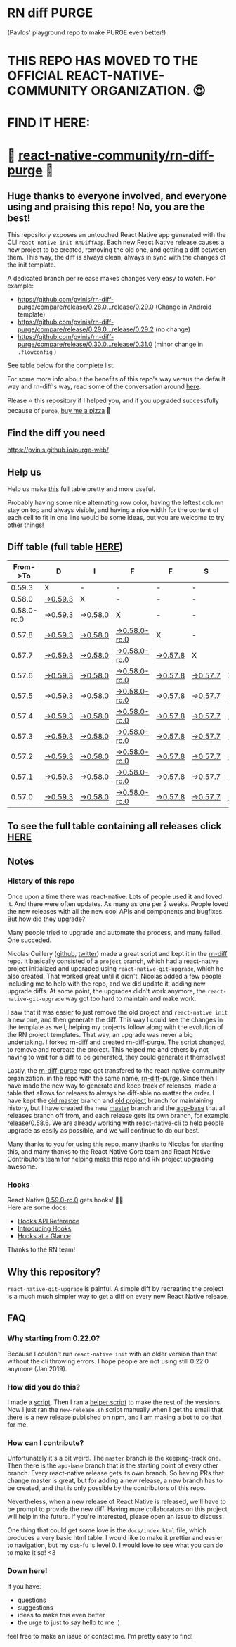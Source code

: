 # RN diff PURGE
(Pavlos' playground repo to make PURGE even better!)

# THIS REPO HAS MOVED TO THE OFFICIAL REACT-NATIVE-COMMUNITY ORGANIZATION. 😍
# FIND IT HERE:  
# 💪 [react-native-community/rn-diff-purge](https://github.com/react-native-community/rn-diff-purge) 🎉
## Huge thanks to everyone involved, and everyone using and praising this repo! No, you are the best!

This repository exposes an untouched React Native app generated with the CLI
`react-native init RnDiffApp`. Each new React Native release causes a new project to be created, removing the old one, and getting a diff between them. This way, the diff is always clean, always in sync with the changes of the init template.

A dedicated branch per release makes changes very easy
to watch. For example:

* https://github.com/pvinis/rn-diff-purge/compare/release/0.28.0...release/0.29.0
(Change in Android template)
* https://github.com/pvinis/rn-diff-purge/compare/release/0.29.0...release/0.29.2
(no change)
* https://github.com/pvinis/rn-diff-purge/compare/release/0.30.0...release/0.31.0
(minor change in `.flowconfig` )

See table below for the complete list.

For some more info about the benefits of this repo's way versus the default way and rn-diff's way, read some of the conversation around [here](https://github.com/react-native-community/discussions-and-proposals/issues/68#issuecomment-452227478).

Please :star: this repository if I helped you, and if you upgraded successfully because of `purge`, [buy me a pizza](https://www.buymeacoffee.com/DGWwHVZ4s) :pizza:

## Find the diff you need
https://pvinis.github.io/purge-web/

## Help us
Help us make [this](https://pvinis.github.io/rn-diff-purge) full table pretty and more useful.

Probably having some nice alternating row color, having the leftest column stay on top and always visible, and having a nice width for the content of each cell to fit in one line would be some ideas, but you are welcome to try other things!

## Diff table (full table [HERE](https://pvinis.github.io/rn-diff-purge))

| From->To    | D                                                                                               | I                                                                                               | F                                                                                                    | F                                                                                          | S                                                                                          |                                                                                            | =                                                                                          | =                                                                                          |                                                                                            | F                                                                                          | U                                                                                          | N   |
| ----------- | ----------------------------------------------------------------------------------------------- | ----------------------------------------------------------------------------------------------- | ---------------------------------------------------------------------------------------------------- | ------------------------------------------------------------------------------------------ | ------------------------------------------------------------------------------------------ | ------------------------------------------------------------------------------------------ | ------------------------------------------------------------------------------------------ | ------------------------------------------------------------------------------------------ | ------------------------------------------------------------------------------------------ | ------------------------------------------------------------------------------------------ | ------------------------------------------------------------------------------------------ | --- |
| 0.59.3      | X                                                                                               | -                                                                                               | -                                                                                                    | -                                                                                          | -                                                                                          | -                                                                                          | -                                                                                          | -                                                                                          | -                                                                                          | -                                                                                          | -                                                                                          | -   |
| 0.58.0      | [->0.59.3](https://github.com/pvinis/rn-diff-purge/compare/release/0.58.0..release/0.59.3)      | X                                                                                               | -                                                                                                    | -                                                                                          | -                                                                                          | -                                                                                          | -                                                                                          | -                                                                                          | -                                                                                          | -                                                                                          | -                                                                                          | -   |
| 0.58.0-rc.0 | [->0.59.3](https://github.com/pvinis/rn-diff-purge/compare/release/0.58.0-rc.0..release/0.59.3) | [->0.58.0](https://github.com/pvinis/rn-diff-purge/compare/release/0.58.0-rc.0..release/0.58.0) | X                                                                                                    | -                                                                                          | -                                                                                          | -                                                                                          | -                                                                                          | -                                                                                          | -                                                                                          | -                                                                                          | -                                                                                          | -   |
| 0.57.8      | [->0.59.3](https://github.com/pvinis/rn-diff-purge/compare/release/0.57.8..release/0.59.3)      | [->0.58.0](https://github.com/pvinis/rn-diff-purge/compare/release/0.57.8..release/0.58.0)      | [->0.58.0-rc.0](https://github.com/pvinis/rn-diff-purge/compare/release/0.57.8..release/0.58.0-rc.0) | X                                                                                          | -                                                                                          | -                                                                                          | -                                                                                          | -                                                                                          | -                                                                                          | -                                                                                          | -                                                                                          | -   |
| 0.57.7      | [->0.59.3](https://github.com/pvinis/rn-diff-purge/compare/release/0.57.7..release/0.59.3)      | [->0.58.0](https://github.com/pvinis/rn-diff-purge/compare/release/0.57.7..release/0.58.0)      | [->0.58.0-rc.0](https://github.com/pvinis/rn-diff-purge/compare/release/0.57.7..release/0.58.0-rc.0) | [->0.57.8](https://github.com/pvinis/rn-diff-purge/compare/release/0.57.7..release/0.57.8) | X                                                                                          | -                                                                                          | -                                                                                          | -                                                                                          | -                                                                                          | -                                                                                          | -                                                                                          | -   |
| 0.57.6      | [->0.59.3](https://github.com/pvinis/rn-diff-purge/compare/release/0.57.6..release/0.59.3)      | [->0.58.0](https://github.com/pvinis/rn-diff-purge/compare/release/0.57.6..release/0.58.0)      | [->0.58.0-rc.0](https://github.com/pvinis/rn-diff-purge/compare/release/0.57.6..release/0.58.0-rc.0) | [->0.57.8](https://github.com/pvinis/rn-diff-purge/compare/release/0.57.6..release/0.57.8) | [->0.57.7](https://github.com/pvinis/rn-diff-purge/compare/release/0.57.6..release/0.57.7) | X                                                                                          | -                                                                                          | -                                                                                          | -                                                                                          | -                                                                                          | -                                                                                          | -   |
| 0.57.5      | [->0.59.3](https://github.com/pvinis/rn-diff-purge/compare/release/0.57.5..release/0.59.3)      | [->0.58.0](https://github.com/pvinis/rn-diff-purge/compare/release/0.57.5..release/0.58.0)      | [->0.58.0-rc.0](https://github.com/pvinis/rn-diff-purge/compare/release/0.57.5..release/0.58.0-rc.0) | [->0.57.8](https://github.com/pvinis/rn-diff-purge/compare/release/0.57.5..release/0.57.8) | [->0.57.7](https://github.com/pvinis/rn-diff-purge/compare/release/0.57.5..release/0.57.7) | [->0.57.6](https://github.com/pvinis/rn-diff-purge/compare/release/0.57.5..release/0.57.6) | X                                                                                          | -                                                                                          | -                                                                                          | -                                                                                          | -                                                                                          | -   |
| 0.57.4      | [->0.59.3](https://github.com/pvinis/rn-diff-purge/compare/release/0.57.4..release/0.59.3)      | [->0.58.0](https://github.com/pvinis/rn-diff-purge/compare/release/0.57.4..release/0.58.0)      | [->0.58.0-rc.0](https://github.com/pvinis/rn-diff-purge/compare/release/0.57.4..release/0.58.0-rc.0) | [->0.57.8](https://github.com/pvinis/rn-diff-purge/compare/release/0.57.4..release/0.57.8) | [->0.57.7](https://github.com/pvinis/rn-diff-purge/compare/release/0.57.4..release/0.57.7) | [->0.57.6](https://github.com/pvinis/rn-diff-purge/compare/release/0.57.4..release/0.57.6) | [->0.57.5](https://github.com/pvinis/rn-diff-purge/compare/release/0.57.4..release/0.57.5) | X                                                                                          | -                                                                                          | -                                                                                          | -                                                                                          | -   |
| 0.57.3      | [->0.59.3](https://github.com/pvinis/rn-diff-purge/compare/release/0.57.3..release/0.59.3)      | [->0.58.0](https://github.com/pvinis/rn-diff-purge/compare/release/0.57.3..release/0.58.0)      | [->0.58.0-rc.0](https://github.com/pvinis/rn-diff-purge/compare/release/0.57.3..release/0.58.0-rc.0) | [->0.57.8](https://github.com/pvinis/rn-diff-purge/compare/release/0.57.3..release/0.57.8) | [->0.57.7](https://github.com/pvinis/rn-diff-purge/compare/release/0.57.3..release/0.57.7) | [->0.57.6](https://github.com/pvinis/rn-diff-purge/compare/release/0.57.3..release/0.57.6) | [->0.57.5](https://github.com/pvinis/rn-diff-purge/compare/release/0.57.3..release/0.57.5) | [->0.57.4](https://github.com/pvinis/rn-diff-purge/compare/release/0.57.3..release/0.57.4) | X                                                                                          | -                                                                                          | -                                                                                          | -   |
| 0.57.2      | [->0.59.3](https://github.com/pvinis/rn-diff-purge/compare/release/0.57.2..release/0.59.3)      | [->0.58.0](https://github.com/pvinis/rn-diff-purge/compare/release/0.57.2..release/0.58.0)      | [->0.58.0-rc.0](https://github.com/pvinis/rn-diff-purge/compare/release/0.57.2..release/0.58.0-rc.0) | [->0.57.8](https://github.com/pvinis/rn-diff-purge/compare/release/0.57.2..release/0.57.8) | [->0.57.7](https://github.com/pvinis/rn-diff-purge/compare/release/0.57.2..release/0.57.7) | [->0.57.6](https://github.com/pvinis/rn-diff-purge/compare/release/0.57.2..release/0.57.6) | [->0.57.5](https://github.com/pvinis/rn-diff-purge/compare/release/0.57.2..release/0.57.5) | [->0.57.4](https://github.com/pvinis/rn-diff-purge/compare/release/0.57.2..release/0.57.4) | [->0.57.3](https://github.com/pvinis/rn-diff-purge/compare/release/0.57.2..release/0.57.3) | X                                                                                          | -                                                                                          | -   |
| 0.57.1      | [->0.59.3](https://github.com/pvinis/rn-diff-purge/compare/release/0.57.1..release/0.59.3)      | [->0.58.0](https://github.com/pvinis/rn-diff-purge/compare/release/0.57.1..release/0.58.0)      | [->0.58.0-rc.0](https://github.com/pvinis/rn-diff-purge/compare/release/0.57.1..release/0.58.0-rc.0) | [->0.57.8](https://github.com/pvinis/rn-diff-purge/compare/release/0.57.1..release/0.57.8) | [->0.57.7](https://github.com/pvinis/rn-diff-purge/compare/release/0.57.1..release/0.57.7) | [->0.57.6](https://github.com/pvinis/rn-diff-purge/compare/release/0.57.1..release/0.57.6) | [->0.57.5](https://github.com/pvinis/rn-diff-purge/compare/release/0.57.1..release/0.57.5) | [->0.57.4](https://github.com/pvinis/rn-diff-purge/compare/release/0.57.1..release/0.57.4) | [->0.57.3](https://github.com/pvinis/rn-diff-purge/compare/release/0.57.1..release/0.57.3) | [->0.57.2](https://github.com/pvinis/rn-diff-purge/compare/release/0.57.1..release/0.57.2) | X                                                                                          | -   |
| 0.57.0      | [->0.59.3](https://github.com/pvinis/rn-diff-purge/compare/release/0.57.0..release/0.59.3)      | [->0.58.0](https://github.com/pvinis/rn-diff-purge/compare/release/0.57.0..release/0.58.0)      | [->0.58.0-rc.0](https://github.com/pvinis/rn-diff-purge/compare/release/0.57.0..release/0.58.0-rc.0) | [->0.57.8](https://github.com/pvinis/rn-diff-purge/compare/release/0.57.0..release/0.57.8) | [->0.57.7](https://github.com/pvinis/rn-diff-purge/compare/release/0.57.0..release/0.57.7) | [->0.57.6](https://github.com/pvinis/rn-diff-purge/compare/release/0.57.0..release/0.57.6) | [->0.57.5](https://github.com/pvinis/rn-diff-purge/compare/release/0.57.0..release/0.57.5) | [->0.57.4](https://github.com/pvinis/rn-diff-purge/compare/release/0.57.0..release/0.57.4) | [->0.57.3](https://github.com/pvinis/rn-diff-purge/compare/release/0.57.0..release/0.57.3) | [->0.57.2](https://github.com/pvinis/rn-diff-purge/compare/release/0.57.0..release/0.57.2) | [->0.57.1](https://github.com/pvinis/rn-diff-purge/compare/release/0.57.0..release/0.57.1) | X   |

## To see the full table containing all releases click [HERE](https://pvinis.github.io/rn-diff-purge)

## Notes

### History of this repo

Once upon a time there was react-native. Lots of people used it and loved it. And there were often updates. As many as one per 2 weeks. People loved the new releases with all the new cool APIs and components and bugfixes. But how did they upgrade?

Many people tried to upgrade and automate the process, and many failed. One succeded.

Nicolas Cuillery ([github](https://github.com/ncuillery), [twitter](https://twitter.com/ncuillery)) made a great script and kept it in the [rn-diff](https://github.com/ncuillery/rn-diff) repo. It basically consisted of a `project` branch, which had a react-native project initialized and upgraded using `react-native-git-upgrade`, which he also created. That worked great until it didn't. Nicolas added a few people including me to help with the repo, and we did update it, adding new upgrade diffs. At some point, the upgrades didn't work anymore, the `react-native-git-upgrade` way got too hard to maintain and make work.

I saw that it was easier to just remove the old project and `react-native init` a new one, and then generate the diff. This way I could see the changes in the template as well, helping my projects follow along with the evolution of the RN project templates. That way, an upgrade was never a big undertaking. I forked [rn-diff](https://github.com/ncuillery/rn-diff) and created [rn-diff-purge](https://github.com/pvinis/rn-diff-purge). The script changed, to remove and recreate the project. This helped me and others by not having to wait for a diff to be generated, they could generate it themselves!

Lastly, the [rn-diff-purge](https://github.com/pvinis/rn-diff-purge) repo got transfered to the react-native-community organization, in the repo with the same name, [rn-diff-purge](https://github.com/react-native-community/rn-diff-purge). Since then I have made the new way to generate and keep track of releases, made a table that allows for releaes to always be diff-able no matter the order. I have kept the [old master](https://github.com/pvinis/rn-diff-purge/tree/old/master) branch and [old project](https://github.com/pvinis/rn-diff-purge/tree/old/project) branch for maintaining history, but I have created the new [master](https://github.com/pvinis/rn-diff-purge/tree/master) branch and the [app-base](https://github.com/pvinis/rn-diff-purge/tree/app-base) that all releases branch off from, and each release gets its own branch, for example [release/0.58.6](https://github.com/pvinis/rn-diff-purge/tree/release/0.58.6). We are already working with [react-native-cli](https://github.com/react-native-community/react-native-cli) to help people upgrade as easily as possible, and we will continue to do our best.

Many thanks to you for using this repo, many thanks to Nicolas for starting this, and many thanks to the React Native Core team and React Native Contributors team for helping make this repo and RN project upgrading awesome.

### Hooks
React Native [0.59.0-rc.0](https://github.com/pvinis/rn-diff-purge#version-changes) gets hooks! 🎉🥳  
Here are some docs:
- [Hooks API Reference](https://reactjs.org/docs/hooks-reference.html)
- [Introducing Hooks](https://reactjs.org/docs/hooks-intro.html)
- [Hooks at a Glance](https://reactjs.org/docs/hooks-overview.html)

Thanks to the RN team!

## Why this repository?
`react-native-git-upgrade` is painful. A simple diff by recreating the project is a much much simpler way to get a diff on every new React Native release.

## FAQ

### Why starting from 0.22.0?

Because I couldn't run `react-native init` with an older version than that without the cli throwing errors. I hope people are not using still 0.22.0 anymore (Jan 2019).

### How did you do this?

I made a [script](https://github.com/pvinis/rn-diff-purge/blob/master/new-release.sh). Then I ran a [helper script](https://github.com/pvinis/rn-diff-purge/blob/master/new-release.sh) to make the rest of the versions.
Now I just ran the `new-release.sh` script manually when I get the email that there is a new release published on npm, and I am making a bot to do that for me.

### How can I contribute?

Unfortunately it's a bit weird. The `master` branch is the keeping-track one. Then there is the `app-base` branch that is the starting point of every other branch. Every react-native release gets its own branch. So having PRs that change master is great, but for adding a new release, a new branch has to be created, and that is only possible by the contributors of this repo.

Nevertheless, when a new release of React Native is released, we'll have to be prompt to provide
the new diff. Having more collaborators on this project will help in the future. If you're interested, please open an issue to discuss.

One thing that could get some love is the `docs/index.html` file, which produces a very basic html table. I would like to make it prettier and easier to navigation, but my css-fu is level 0. I would love to see what you can do to make it so! <3

### Down here!

If you have: 
- questions
- suggestions
- ideas to make this even better
- the urge to just to say hello to me :)

feel free to make an issue or contact me. I'm pretty easy to find!
